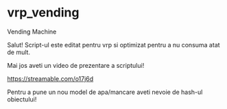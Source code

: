# vrp_vending
Vending Machine

Salut! Script-ul este editat pentru vrp si optimizat pentru a nu consuma atat de mult.

Mai jos aveti un video de prezentare a scriptului!

https://streamable.com/o17j6d

Pentru a pune un nou model de apa/mancare aveti nevoie de hash-ul obiectului!
